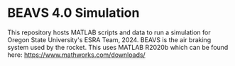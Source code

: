 # BEAVS 4.0 Simulation
This repository hosts MATLAB scripts and data to run a simulation for Oregon State University's ESRA Team, 2024. BEAVS is the air braking system used by the rocket.
This uses MATLAB R2020b which can be found here: https://www.mathworks.com/downloads/
